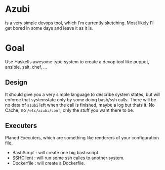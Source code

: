 # Azubi

is a very simple devops tool, which I'm currently sketching.
Most likely I'll get bored in some days and leave it as it is.

# Goal

Use Haskells awesome type system to create a devop tool like puppet, ansible, salt, chef, ... 

## Design

It should give you a very simple language to describe system states,
but will enforce that systemstate only by some doing bash/ssh calls.
There will be no data of `azubi` left when the call is finished, maybe a log but thats it.
No Cache, no `/etc/azubi/conf`, only the stuff you want there to be.

## Executers

Planed Executers, which are something like renderers of your configuration file.

* BashScript : will create one big bashscript.
* SSHClient : will run some ssh calles to another system.
* Dockerfile : will create a Dockerfile.



